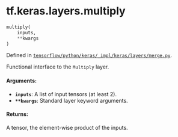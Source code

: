 <div itemscope itemtype="http://developers.google.com/ReferenceObject">
<meta itemprop="name" content="tf.keras.layers.multiply" />
</div>

# tf.keras.layers.multiply

``` python
multiply(
    inputs,
    **kwargs
)
```



Defined in [`tensorflow/python/keras/_impl/keras/layers/merge.py`](https://www.tensorflow.org/code/tensorflow/python/keras/_impl/keras/layers/merge.py).

Functional interface to the `Multiply` layer.

#### Arguments:

* <b>`inputs`</b>: A list of input tensors (at least 2).
* <b>`**kwargs`</b>: Standard layer keyword arguments.


#### Returns:

A tensor, the element-wise product of the inputs.